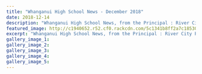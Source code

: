 ```yaml
---
title: "Whanganui High School News - December 2018"
date: 2018-12-14
description: "Whanganui High School News, from the Principal : River City Press, December 2018..."
featured_image: http://c1940652.r52.cf0.rackcdn.com/5c1341b8ff2a7c185300005a/WEBSITE-CREST-150used-SEPT-2017.jpg
excerpt: "Whanganui High School News, from the Principal : River City Press, December 2018."
gallery_image_1: 
gallery_image_2: 
gallery_image_3: 
gallery_image_4: 
gallery_image_5: 
---
```

